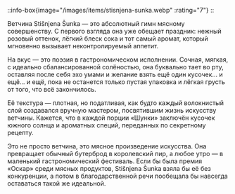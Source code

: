 ::info-box{image="/images/items/stisnjena-sunka.webp" :rating="7"}
::

Ветчина Stišnjena Šunka — это абсолютный гимн мясному совершенству. С первого взгляда она уже обещает праздник: нежный розовый оттенок, лёгкий блеск сока и тот самый аромат, который мгновенно вызывает неконтролируемый аппетит.

На вкус — это поэзия в гастрономическом исполнении. Сочная, мягкая, с идеально сбалансированной солёностью, она буквально тает во рту, оставляя после себя эхо умами и желание взять ещё один кусочек… и ещё… и ещё, пока не останется только пустая упаковка и лёгкая грусть от того, что всё закончилось.

Её текстура — плотная, но податливая, как будто каждый волокнистый слой создавался вручную мастером, посвятившим жизнь искусству ветчины. Кажется, что в каждой порции «Шунки» заключён кусочек южного солнца и ароматных специй, переданных по секретному рецепту.

Это не просто ветчина, это мясное произведение искусства. Она превращает обычный бутерброд в королевский пир, а любое утро — в маленький гастрономический фестиваль. Если бы была премия «Оскар» среди мясных продуктов, Stišnjena Šunka взяла бы её без конкуренции, а потом в благодарственной речи пообещала бы навсегда оставаться такой же идеальной.
